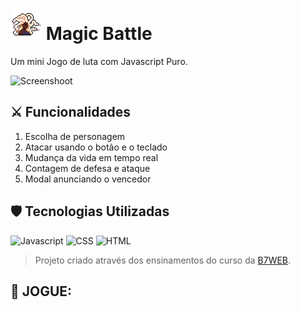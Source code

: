 # ![Ursula Icon](assets/imgs/icon/Ursula-icon.png) Magic Battle
Um mini Jogo de luta com Javascript Puro.

<img src="https://images2.imgbox.com/39/1f/pItIqEzK_o.png" alt="Screenshoot"/>

## ⚔️ Funcionalidades
1. Escolha de personagem
2. Atacar usando o botão e o teclado
3. Mudança da vida em tempo real
4. Contagem de defesa e ataque
5. Modal anunciando o vencedor

## 🛡️ Tecnologias Utilizadas
<img src="https://img.shields.io/badge/JavaScript-323330?style=for-the-badge&logo=javascript&logoColor=F7DF1E" alt="Javascript"> <img src="https://img.shields.io/badge/CSS3-1572B6?style=for-the-badge&logo=css3&logoColor=white" alt="CSS"> <img src="https://img.shields.io/badge/HTML5-E34F26?style=for-the-badge&logo=html5&logoColor=white" alt="HTML">

> Projeto criado através dos ensinamentos do curso da [B7WEB](https://lp.b7web.com.br/curso).

## 🐍 JOGUE:
